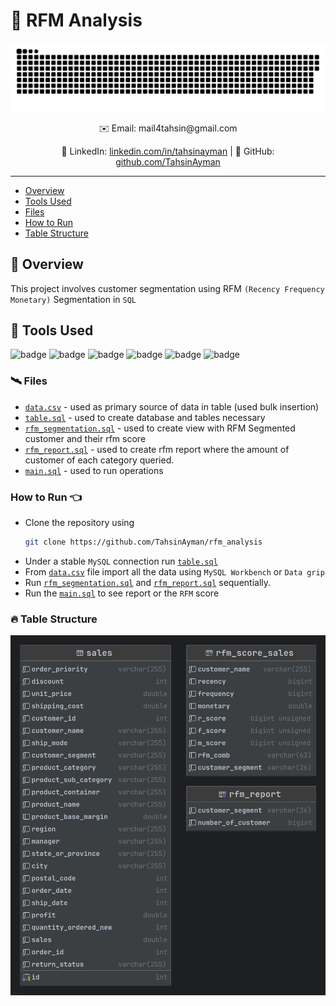 # 🌄 RFM Analysis

![Contr IMage](./assets/contributions.svg)

<div align="center">
  ✉️ Email: mail4tahsin@gmail.com <br>
  
  🔗 LinkedIn: [linkedin.com/in/tahsinayman](https://linkedin.com/in/tahsinayman) | 🐙 GitHub: [github.com/TahsinAyman](https://github.com/TahsinAyman)
  
</div>

---

- [Overview](#-overview)
- [Tools Used](#-tools-used)
- [Files](#️-files)
- [How to Run](#how-to-run-)
- [Table Structure](#-table-structure)


## 🚀 Overview

This project involves customer segmentation using RFM `(Recency Frequency Monetary)` Segmentation in `SQL`

## 💼 Tools Used

![badge](https://img.shields.io/badge/mysql-%2300f.svg?style=for-the-badge&logo=mysql&logoColor=white)
![badge](https://img.shields.io/badge/git-%23F05033.svg?style=for-the-badge&logo=git&logoColor=white)
![badge](https://img.shields.io/badge/github-%23121011.svg?style=for-the-badge&logo=github&logoColor=white)
![badge](https://img.shields.io/badge/datagrip-%23000000.svg?style=for-the-badge&logo=datagrip&logoColor=white)
![badge](https://img.shields.io/badge/mysql_workbench-%23000000.svg?style=for-the-badge&logo=mysql&logoColor=white)
![badge](https://img.shields.io/badge/windows-%230078D6.svg?style=for-the-badge&logo=windows&logoColor=white)


### 🛰️ Files

- [`data.csv`](./data/data.csv) - used as primary source of data in table (used bulk insertion)
- [`table.sql`](./src/table.sql) - used to create database and tables necessary
- [`rfm_segmentation.sql`](./src/rfm_segmentation.sql) - used to create view with RFM Segmented customer and their rfm score
- [`rfm_report.sql`](./src/rfm_report.sql) - used to create rfm report where the amount of customer of each category queried.
- [`main.sql`](./src/main.sql) - used to run operations

### How to Run 👈
- Clone the repository using 
    ```bash
    git clone https://github.com/TahsinAyman/rfm_analysis
    ```
- Under a stable `MySQL` connection run [`table.sql`](./src/table.sql)
- From [`data.csv`](./data/data.csv) file import all the data using `MySQL Workbench` or `Data grip`
- Run [`rfm_segmentation.sql`](./src/rfm_segmentation.sql) and [`rfm_report.sql`](./src/rfm_report.sql) sequentially.
- Run the [`main.sql`](./src/main.sql) to see report or the `RFM` score

### 🔥 Table Structure
![tables](./assets/structure.png)